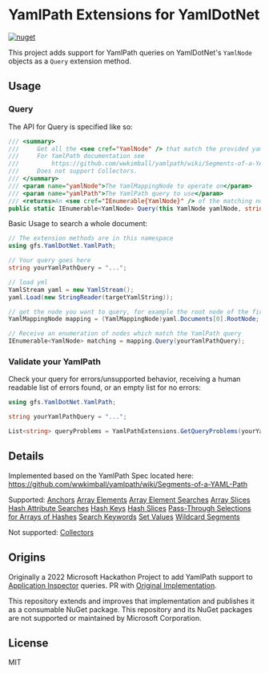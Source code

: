 # YamlPath Extensions for YamlDotNet
[![nuget](https://img.shields.io/nuget/v/gstocco.YamlDotNet.YamlPath)](https://www.nuget.org/packages/gstocco.YamlDotNet.YamlPath)

This project adds support for YamlPath queries on YamlDotNet's `YamlNode` objects as a `Query` extension method.

## Usage

### Query
The API for Query is specified like so:
```csharp
/// <summary>
///     Get all the <see cref="YamlNode" /> that match the provided yamlPath query.
///     For YamlPath documentation see 
///         https://github.com/wwkimball/yamlpath/wiki/Segments-of-a-YAML-Path 
///     Does not support Collectors.
/// </summary>
/// <param name="yamlNode">The YamlMappingNode to operate on</param>
/// <param name="yamlPath">The YamlPath query to use</param>
/// <returns>An <see cref="IEnumerable{YamlNode}" /> of the matching nodes</returns>
public static IEnumerable<YamlNode> Query(this YamlNode yamlNode, string yamlPath)
```

Basic Usage to search a whole document:
```csharp
// The extension methods are in this namespace
using gfs.YamlDotNet.YamlPath;

// Your query goes here
string yourYamlPathQuery = "...";

// load yml
YamlStream yaml = new YamlStream();
yaml.Load(new StringReader(targetYamlString));

// get the node you want to query, for example the root node of the first document
YamlMappingNode mapping = (YamlMappingNode)yaml.Documents[0].RootNode;

// Receive an enumeration of nodes which match the YamlPath query
IEnumerable<YamlNode> matching = mapping.Query(yourYamlPathQuery);
```
### Validate your YamlPath
Check your query for errors/unsupported behavior, receiving a human readable list of errors found, or an empty list for no errors:
```csharp
using gfs.YamlDotNet.YamlPath;

string yourYamlPathQuery = "...";

List<string> queryProblems = YamlPathExtensions.GetQueryProblems(yourYamlPathQuery);
```

## Details
Implemented based on the YamlPath Spec located here: https://github.com/wwkimball/yamlpath/wiki/Segments-of-a-YAML-Path

Supported:
[Anchors](https://github.com/wwkimball/yamlpath/wiki/Segment:-Anchors)
[Array Elements](https://github.com/wwkimball/yamlpath/wiki/Segment:-Array-Elements)
[Array Element Searches](https://github.com/wwkimball/yamlpath/wiki/Segment:-Array-Element-Searches)
[Array Slices](https://github.com/wwkimball/yamlpath/wiki/Segment:-Array-Slices)
[Hash Attribute Searches](https://github.com/wwkimball/yamlpath/wiki/Segment:-Hash-Attribute-Searches)
[Hash Keys](https://github.com/wwkimball/yamlpath/wiki/Segment:-Hash-Keys)
[Hash Slices](https://github.com/wwkimball/yamlpath/wiki/Segment:-Hash-Slices)
[Pass-Through Selections for Arrays of Hashes](https://github.com/wwkimball/yamlpath/wiki/Segment:--Array-of-Hashes-Pass-Through-Selection)
[Search Keywords](https://github.com/wwkimball/yamlpath/wiki/Search-Keywords)
[Set Values](https://github.com/wwkimball/yamlpath/wiki/Segment:-Set-Values)
[Wildcard Segments](https://github.com/wwkimball/yamlpath/wiki/Wildcard-Segments)

Not supported:
[Collectors](https://github.com/wwkimball/yamlpath/wiki/Segment:-Collectors)

## Origins
Originally a 2022 Microsoft Hackathon Project to add YamlPath support to [Application Inspector](https://github.com/microsoft/ApplicationInspector/) queries. PR with [Original Implementation](https://github.com/microsoft/ApplicationInspector/pull/509). 

This repository extends and improves that implementation and publishes it as a consumable NuGet package.  This repository and its NuGet packages are not supported or maintained by Microsoft Corporation.

## License
MIT
